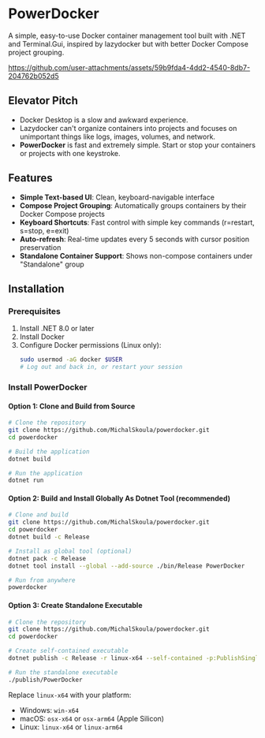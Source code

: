 # PowerDocker

A simple, easy-to-use Docker container management tool built with .NET and Terminal.Gui, inspired by lazydocker but with better Docker Compose project grouping.

https://github.com/user-attachments/assets/59b9fda4-4dd2-4540-8db7-204762b052d5

## Elevator Pitch

* Docker Desktop is a slow and awkward experience. 
* Lazydocker can't organize containers into projects and focuses on unimportant things like logs, images, volumes, and network.
* **PowerDocker** is fast and extremely simple. Start or stop your containers or projects with one keystroke.

## Features

- **Simple Text-based UI**: Clean, keyboard-navigable interface 
- **Compose Project Grouping**: Automatically groups containers by their Docker Compose projects
- **Keyboard Shortcuts**: Fast control with simple key commands (r=restart, s=stop, e=exit)
- **Auto-refresh**: Real-time updates every 5 seconds with cursor position preservation
- **Standalone Container Support**: Shows non-compose containers under "Standalone" group

## Installation

### Prerequisites

1. Install .NET 8.0 or later
2. Install Docker
3. Configure Docker permissions (Linux only):
   ```bash
   sudo usermod -aG docker $USER
   # Log out and back in, or restart your session
   ```

### Install PowerDocker

#### Option 1: Clone and Build from Source

```bash
# Clone the repository
git clone https://github.com/MichalSkoula/powerdocker.git
cd powerdocker

# Build the application
dotnet build

# Run the application
dotnet run
```

#### Option 2: Build and Install Globally As Dotnet Tool (recommended)

```bash
# Clone and build
git clone https://github.com/MichalSkoula/powerdocker.git
cd powerdocker
dotnet build -c Release

# Install as global tool (optional)
dotnet pack -c Release
dotnet tool install --global --add-source ./bin/Release PowerDocker

# Run from anywhere
powerdocker
```

#### Option 3: Create Standalone Executable

```bash
# Clone the repository
git clone https://github.com/MichalSkoula/powerdocker.git
cd powerdocker

# Create self-contained executable
dotnet publish -c Release -r linux-x64 --self-contained -p:PublishSingleFile=true -o ./publish

# Run the standalone executable
./publish/PowerDocker
```

Replace `linux-x64` with your platform:
- Windows: `win-x64`
- macOS: `osx-x64` or `osx-arm64` (Apple Silicon)
- Linux: `linux-x64` or `linux-arm64`
